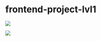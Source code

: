 # frontend-project-lvl1

<a href="https://codeclimate.com/github/ilmira9293/frontend-project-lvl1/maintainability"><img src="https://api.codeclimate.com/v1/badges/013cc9c4104eb656b787/maintainability" /></a>

<a href="https://codeclimate.com/github/ilmira9293/frontend-project-lvl1/test_coverage"><img src="https://api.codeclimate.com/v1/badges/013cc9c4104eb656b787/test_coverage" /></a>
